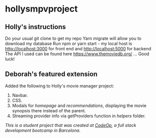 # hollysmpvproject

## Holly's instructions

Do your usual git clone to get my repo
Yarn migrate will allow you to download my database
Run npm or yarn start - my local host is <http://localhost:3000> for front end and <http://localhost:5000> for backend
The API I used can be found here <https://www.themoviedb.org/>
... Good luck!

## Deborah's featured extension

Added the following to Holly's movie manager project:

1. Navbar.
2. CSS.
3. Modals for _homepage_ and _recommendations_, displaying the movie synopsis there instead of the parent.
4. Streaming provider info via getProviders function in _helpers_ folder.

 _This is a student project that was created at [CodeOp](http://codeop.tech), a full stack development bootcamp in Barcelona._
